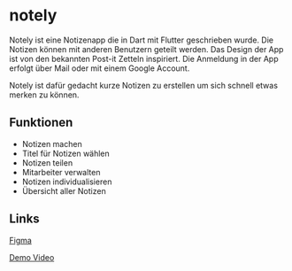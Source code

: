 # notely

Notely ist eine Notizenapp die in Dart mit Flutter geschrieben wurde. Die Notizen können mit anderen Benutzern geteilt werden. Das Design der App ist von den bekannten Post-it Zetteln inspiriert. Die Anmeldung in der App erfolgt über Mail oder mit einem Google Account. 

Notely ist dafür gedacht kurze Notizen zu erstellen um sich schnell etwas merken zu können.

## Funktionen
* Notizen machen
* Titel für Notizen wählen
* Notizen teilen
* Mitarbeiter verwalten
* Notizen individualisieren 
* Übersicht aller Notizen

## Links
[Figma](https://www.figma.com/file/Tn7Glvzkh5vgNS1hnUZ4Do/Notely?node-id=0%3A1&t=eFaQULL1NA5NOxuH-1)

[Demo Video](https://www.youtube.com/watch?v=_5ZLyP6nTgo)